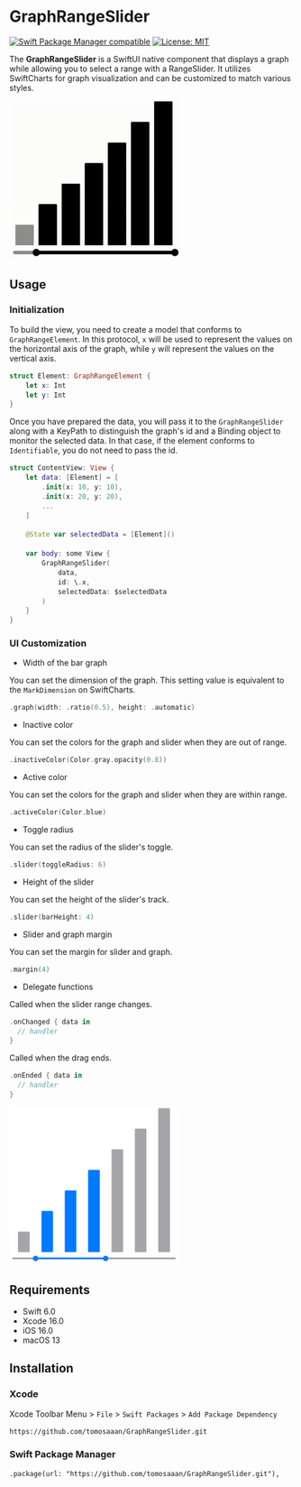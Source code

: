 # GraphRangeSlider

[![Swift Package Manager compatible](https://img.shields.io/badge/Swift%20Package%20Manager-compatible-brightgreen.svg)](https://github.com/apple/swift-package-manager)
[![License: MIT](https://img.shields.io/badge/License-MIT-yellow.svg)](https://opensource.org/licenses/MIT)

The **GraphRangeSlider** is a SwiftUI native component that displays a graph while allowing you to select a range with a RangeSlider. It utilizes SwiftCharts for graph visualization and can be customized to match various styles.

<img src='docs/main.gif' width=300 />


## Usage

### Initialization

To build the view, you need to create a model that conforms to `GraphRangeElement`. In this protocol, `x` will be used to represent the values on the horizontal axis of the graph, while `y` will represent the values on the vertical axis.

```swift
struct Element: GraphRangeElement {
    let x: Int
    let y: Int
}
```

Once you have prepared the data, you will pass it to the `GraphRangeSlider` along with a KeyPath to distinguish the graph's id and a Binding object to monitor the selected data. In that case, if the element conforms to `Identifiable`, you do not need to pass the id.


```swift
struct ContentView: View {
    let data: [Element] = [
        .init(x: 10, y: 10),
        .init(x: 20, y: 20),
        ...
    ]

    @State var selectedData = [Element]()

    var body: some View {
        GraphRangeSlider(
            data,
            id: \.x,
            selectedData: $selectedData
        )
    }
}
```


### UI Customization
- Width of the bar graph

You can set the dimension of the graph.
This setting value is equivalent to the `MarkDimension` on SwiftCharts.
```swift
.graph(width: .ratio(0.5), height: .automatic)
```

- Inactive color

You can set the colors for the graph and slider when they are out of range.
```swift
.inactiveColor(Color.gray.opacity(0.8))
```

- Active color

You can set the colors for the graph and slider when they are within range.
```swift
.activeColor(Color.blue)
```

- Toggle radius

You can set the radius of the slider's toggle.
```swift
.slider(toggleRadius: 6)
```

- Height of the slider

You can set the height of the slider's track.
```swift
.slider(barHeight: 4)
```

- Slider and graph margin

You can set the margin for slider and graph.
```swift
.margin(4)
```

- Delegate functions

Called when the slider range changes.
```swift
.onChanged { data in
  // handler
}
```
Called when the drag ends.
```swift
.onEnded { data in
  // handler
}
```

<img src='docs/graph.png' width=300 />

## Requirements
- Swift 6.0
- Xcode 16.0
- iOS 16.0
- macOS 13

## Installation

### Xcode
Xcode Toolbar Menu > `File` > `Swift Packages` > `Add Package Dependency`
```
https://github.com/tomosaaan/GraphRangeSlider.git
```

### Swift Package Manager
```
.package(url: "https://github.com/tomosaaan/GraphRangeSlider.git"),

```
